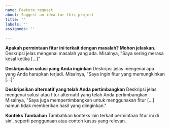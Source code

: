 ```yaml
---
name: Feature request
about: Suggest an idea for this project
title: ''
labels: ''
assignees: ''

---
```


**Apakah permintaan fitur ini terkait dengan masalah? Mohon jelaskan.**
Deskripsi jelas mengenai masalah yang ada. Misalnya, "Saya sering merasa kesal ketika [...]"

**Deskripsikan solusi yang Anda inginkan**
Deskripsi jelas mengenai apa yang Anda harapkan terjadi. Misalnya, "Saya ingin fitur yang memungkinkan [...]"

**Deskripsikan alternatif yang telah Anda pertimbangkan**
Deskripsi jelas mengenai solusi atau fitur alternatif yang telah Anda pertimbangkan. Misalnya, "Saya juga mempertimbangkan untuk menggunakan fitur [...] namun tidak memberikan hasil yang diinginkan."

**Konteks Tambahan**
Tambahkan konteks lain terkait permintaan fitur ini di sini, seperti penggunaan atau contoh kasus yang relevan.
